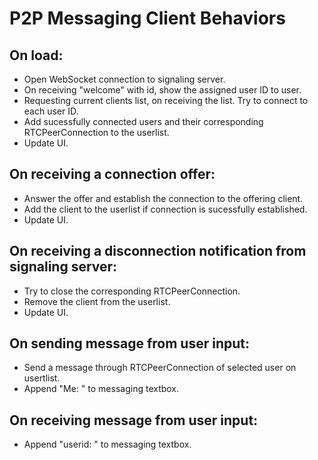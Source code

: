 # P2P Messaging Client Behaviors

## On load:

* Open WebSocket connection to signaling server.
* On receiving "welcome" with id, show the assigned user ID to user.
* Requesting current clients list, on receiving the list. Try to connect to each user ID.
* Add sucessfully connected users and their corresponding RTCPeerConnection to the userlist.
* Update UI.

## On receiving a connection offer:

* Answer the offer and establish the connection to the offering client.
* Add the client to the userlist if connection is sucessfully established.
* Update UI.

## On receiving a disconnection notification from signaling server:

* Try to close the corresponding RTCPeerConnection.
* Remove the client from the userlist.
* Update UI.

## On sending message from user input:

* Send a message through RTCPeerConnection of selected user on usertlist.
* Append "Me: <message>" to messaging textbox.

## On receiving message from user input:

* Append "userid: <message>" to messaging textbox.
